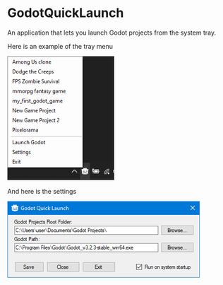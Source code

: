 # GodotQuickLaunch
An application that lets you launch Godot projects from the system tray.

Here is an example of the tray menu

![](screenshots/screen-1.png)

And here is the settings

![](screenshots/screen-2.png)
